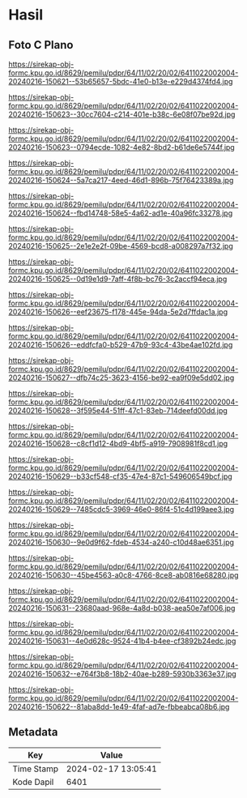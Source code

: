 # Hasil

## Foto C Plano

https://sirekap-obj-formc.kpu.go.id/8629/pemilu/pdpr/64/11/02/20/02/6411022002004-20240216-150621--53b65657-5bdc-41e0-b13e-e229d4374fd4.jpg

https://sirekap-obj-formc.kpu.go.id/8629/pemilu/pdpr/64/11/02/20/02/6411022002004-20240216-150623--30cc7604-c214-401e-b38c-6e08f07be92d.jpg

https://sirekap-obj-formc.kpu.go.id/8629/pemilu/pdpr/64/11/02/20/02/6411022002004-20240216-150623--0794ecde-1082-4e82-8bd2-b61de6e5744f.jpg

https://sirekap-obj-formc.kpu.go.id/8629/pemilu/pdpr/64/11/02/20/02/6411022002004-20240216-150624--5a7ca217-4eed-46d1-896b-75f76423389a.jpg

https://sirekap-obj-formc.kpu.go.id/8629/pemilu/pdpr/64/11/02/20/02/6411022002004-20240216-150624--fbd14748-58e5-4a62-ad1e-40a96fc33278.jpg

https://sirekap-obj-formc.kpu.go.id/8629/pemilu/pdpr/64/11/02/20/02/6411022002004-20240216-150625--2e1e2e2f-09be-4569-bcd8-a008297a7f32.jpg

https://sirekap-obj-formc.kpu.go.id/8629/pemilu/pdpr/64/11/02/20/02/6411022002004-20240216-150625--0d19e1d9-7aff-4f8b-bc76-3c2accf94eca.jpg

https://sirekap-obj-formc.kpu.go.id/8629/pemilu/pdpr/64/11/02/20/02/6411022002004-20240216-150626--eef23675-f178-445e-94da-5e2d7ffdac1a.jpg

https://sirekap-obj-formc.kpu.go.id/8629/pemilu/pdpr/64/11/02/20/02/6411022002004-20240216-150626--eddfcfa0-b529-47b9-93c4-43be4ae102fd.jpg

https://sirekap-obj-formc.kpu.go.id/8629/pemilu/pdpr/64/11/02/20/02/6411022002004-20240216-150627--dfb74c25-3623-4156-be92-ea9f09e5dd02.jpg

https://sirekap-obj-formc.kpu.go.id/8629/pemilu/pdpr/64/11/02/20/02/6411022002004-20240216-150628--3f595e44-51ff-47c1-83eb-714deefd00dd.jpg

https://sirekap-obj-formc.kpu.go.id/8629/pemilu/pdpr/64/11/02/20/02/6411022002004-20240216-150628--c8cf1d12-4bd9-4bf5-a919-7908981f8cd1.jpg

https://sirekap-obj-formc.kpu.go.id/8629/pemilu/pdpr/64/11/02/20/02/6411022002004-20240216-150629--b33cf548-cf35-47e4-87c1-549606549bcf.jpg

https://sirekap-obj-formc.kpu.go.id/8629/pemilu/pdpr/64/11/02/20/02/6411022002004-20240216-150629--7485cdc5-3969-46e0-86f4-51c4d199aee3.jpg

https://sirekap-obj-formc.kpu.go.id/8629/pemilu/pdpr/64/11/02/20/02/6411022002004-20240216-150630--9e0d9f62-fdeb-4534-a240-c10d48ae6351.jpg

https://sirekap-obj-formc.kpu.go.id/8629/pemilu/pdpr/64/11/02/20/02/6411022002004-20240216-150630--45be4563-a0c8-4766-8ce8-ab0816e68280.jpg

https://sirekap-obj-formc.kpu.go.id/8629/pemilu/pdpr/64/11/02/20/02/6411022002004-20240216-150631--23680aad-968e-4a8d-b038-aea50e7af006.jpg

https://sirekap-obj-formc.kpu.go.id/8629/pemilu/pdpr/64/11/02/20/02/6411022002004-20240216-150631--4e0d628c-9524-41b4-b4ee-cf3892b24edc.jpg

https://sirekap-obj-formc.kpu.go.id/8629/pemilu/pdpr/64/11/02/20/02/6411022002004-20240216-150632--e764f3b8-18b2-40ae-b289-5930b3363e37.jpg

https://sirekap-obj-formc.kpu.go.id/8629/pemilu/pdpr/64/11/02/20/02/6411022002004-20240216-150622--81aba8dd-1e49-4faf-ad7e-fbbeabca08b6.jpg


## Metadata

| Key        | Value               |
| ---------- | ------------------- |
| Time Stamp | 2024-02-17 13:05:41 |
| Kode Dapil | 6401                |



